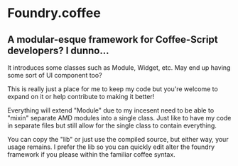 # Foundry.coffee
## A modular-esque framework for Coffee-Script developers? I dunno...
It introduces some classes such as Module, Widget, etc.
May end up having some sort of UI component too?

This is really just a place for me to keep my code but you're welcome to expand on it or help contribute to making it better!

Everything will extend "Module" due to my incesent need to be able to "mixin" separate AMD modules into a single class.  Just like to have my code in separate files but still allow for the single class to contain everything.

You can copy the "lib" or just use the compiled source, but either way, your usage remains.
I prefer the lib so you can quickly edit alter the foundry framework if you please within the familiar coffee syntax.